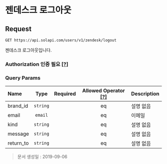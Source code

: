 # 젠데스크 로그아웃

## Request

```text
GET https://api.solapi.com/users/v1/zendesk/logout
```

젠데스크 로그아웃입니다.

### Authorization 인증 필요 [\[?\]](https://docs.solapi.com/authentication/authentication)

### Query Params

| Name | Type | Required | Allowed Operator [\[?\]](https://docs.solapi.com/api-reference/api-reference#operator) | Description |
| :--- | :---: | :---: | :---: | :--- |
| brand\_id | `string` |  | eq | 설명 없음 |
| email | `email` |  | eq | 이메일 |
| kind | `string` |  | eq | 설명 없음 |
| message | `string` |  | eq | 설명 없음 |
| return\_to | `string` |  | eq | 설명 없음 |

> 문서 생성일 : 2019-09-06


